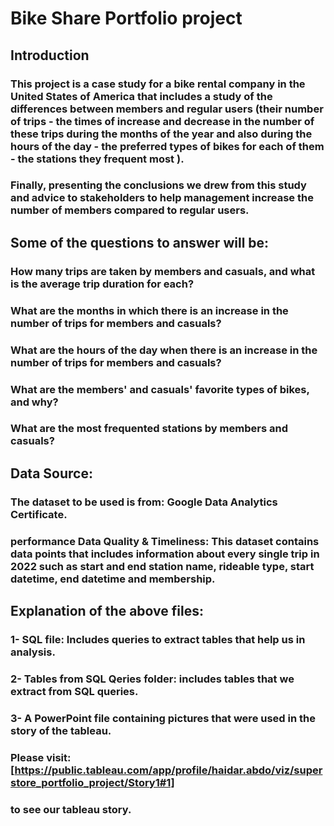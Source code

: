 # **Bike Share Portfolio project**

## **Introduction**
### This project is a case study for a bike rental company in the United States of America that includes a study of the differences between members and regular users (their number of trips - the times of increase and decrease in the number of these trips during the months of the year and also during the hours of the day - the preferred types of bikes for each of them - the stations they frequent most ).
### Finally, presenting the conclusions we drew from this study and advice to stakeholders to help management increase the number of members compared to regular users.

## **Some of the questions to answer will be:**
### How many trips are taken by members and casuals, and what is the average trip duration for each?
### What are the months in which there is an increase in the number of trips for members and casuals?
### What are the hours of the day when there is an increase in the number of trips for members and casuals?
### What are the members' and casuals' favorite types of bikes, and why?
### What are the most frequented stations by members and casuals?

## **Data Source:**
### The dataset to be used is from: **Google Data Analytics Certificate.**
### performance Data Quality & Timeliness: This dataset contains data points that includes information about every single trip in 2022 such as start and end station name, rideable type, start datetime, end datetime and membership.

## **Explanation of the above files:**
### 1- SQL file: Includes queries to extract tables that help us in analysis.
### 2- Tables from SQL Qeries folder: includes tables that we extract from SQL queries.
### 3- A PowerPoint file containing pictures that were used in the story of the tableau.
###    Please visit: [https://public.tableau.com/app/profile/haidar.abdo/viz/superstore_portfolio_project/Story1#1]
###    to see our tableau story.





